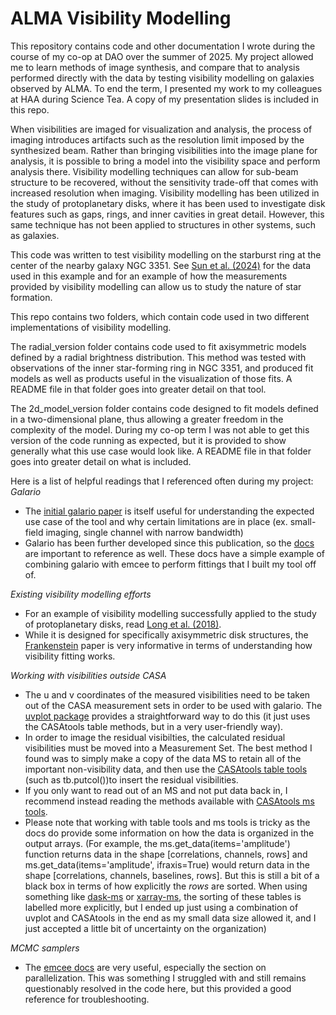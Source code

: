 # ALMA Visibility Modelling
This repository contains code and other documentation I wrote during the course of my co-op at DAO over the summer of 2025. My project allowed me to learn methods of image synthesis, and compare that to analysis performed directly with the data by testing visibility modelling on galaxies observed by ALMA. To end the term, I presented my work to my colleagues at HAA during Science Tea. A copy of my presentation slides is included in this repo.

When visibilities are imaged for visualization and analysis, the process of imaging introduces artifacts such as the resolution limit imposed by the synthesized beam. Rather than bringing visibilities into the image plane for analysis, it is possible to bring a model into the visibility space and perform analysis there. Visibility modelling techniques can allow for sub-beam structure to be recovered, without the sensitivity trade-off that comes with increased resolution when imaging. Visibility modelling has been utilized in the study of protoplanetary disks, where it has been used to investigate disk features such as gaps, rings, and inner cavities in great detail. However, this same technique has not been applied to structures in other systems, such as galaxies. 

This code was written to test visibility modelling on the starburst ring at the center of the nearby galaxy NGC 3351. See [Sun et al. (2024)](https://ui.adsabs.harvard.edu/abs/2024ApJ...967..133S/abstract) for the data used in this example and for an example of how the measurements provided by visibility modelling can allow us to study the nature of star formation. 

This repo contains two folders, which contain code used in two different implementations of visibility modelling. 

The radial_version folder contains code used to fit axisymmetric models defined by a radial brightness distribution. This method was tested with observations of the inner star-forming ring in NGC 3351, and produced fit models as well as products useful in the visualization of those fits. A README file in that folder goes into greater detail on that tool. 

The 2d_model_version folder contains code designed to fit models defined in a two-dimensional plane, thus allowing a greater freedom in the complexity of the model. During my co-op term I was not able to get this version of the code running as expected, but it is provided to show generally what this use case would look like. A README file in that folder goes into greater detail on what is included. 

Here is a list of helpful readings that I referenced often during my project:
*Galario*
- The [initial galario paper](https://ui.adsabs.harvard.edu/abs/2018MNRAS.476.4527T/abstract) is itself useful for understanding the expected use case of the tool and why certain limitations are in place (ex. small-field imaging, single channel with narrow bandwidth)
- Galario has been further developed since this publication, so the [docs](https://mtazzari.github.io/galario/) are important to reference as well. These docs have a simple example of combining galario with emcee to perform fittings that I built my tool off of. 

*Existing visibility modelling efforts*
- For an example of visibility modelling successfully applied to the study of protoplanetary disks, read [Long et al. (2018)](https://ui.adsabs.harvard.edu/abs/2018ApJ...869...17L/abstract). 
- While it is designed for specifically axisymmetric disk structures, the [Frankenstein](https://ui.adsabs.harvard.edu/abs/2020MNRAS.495.3209J/abstract) paper is very informative in terms of understanding how visibility fitting works. 

*Working with visibilities outside CASA*
- The u and v coordinates of the measured visibilities need to be taken out of the CASA measurement sets in order to be used with galario. The [uvplot package](https://uvplot.readthedocs.io/en/latest/) provides a straightforward way to do this (it just uses the CASAtools table methods, but in a very user-friendly way). 
- In order to image the residual visibilties, the calculated residual visibilities must be moved into a Measurement Set. The best method I found was to simply make a copy of the data MS to retain all of the important non-visibility data, and then use the [CASAtools table tools](https://casadocs.readthedocs.io/en/stable/api/tt/casatools.table.html#table) (such as tb.putcol())to insert the residual visibilities. 
- If you only want to read out of an MS and not put data back in, I recommend instead reading the methods available with [CASAtools ms tools](https://casadocs.readthedocs.io/en/stable/api/tt/casatools.ms.html#casatools.ms). 
- Please note that working with table tools and ms tools is tricky as the docs do provide some information on how the data is organized in the output arrays. (For example, the ms.get_data(items='amplitude') function returns data in the shape [correlations, channels, rows] and ms.get_data(items='amplitude', ifraxis=True) would return data in the shape [correlations, channels, baselines, rows]. But this is still a bit of a black box in terms of how explicitly the *rows* are sorted. When using something like [dask-ms](https://dask-ms.readthedocs.io/en/latest/) or [xarray-ms](https://xarray-ms.readthedocs.io/en/latest/), the sorting of these tables is labelled more explicitly, but I ended up just using a combination of uvplot and CASAtools in the end as my small data size allowed it, and I just accepted a little bit of uncertainty on the organization) 

*MCMC samplers*
- The [emcee docs](https://emcee.readthedocs.io/en/stable/) are very useful, especially the section on parallelization. This was something I struggled with and still remains questionably resolved in the code here, but this provided a good reference for troubleshooting. 
